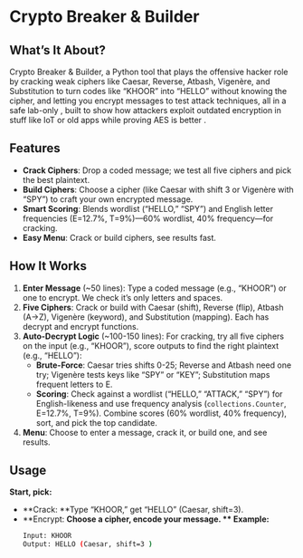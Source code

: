 # Crypto Breaker & Builder 
## What’s It About?
 Crypto Breaker & Builder, a Python tool that plays the offensive hacker role by cracking weak ciphers like Caesar, Reverse, Atbash, Vigenère, and Substitution to turn codes like “KHOOR” into “HELLO” without knowing the cipher, and letting you encrypt messages to test attack techniques, all in a safe lab-only , built to show how attackers exploit outdated encryption in stuff like IoT or old apps while proving AES is better .

## Features
- **Crack Ciphers**: Drop a coded message; we test all five ciphers and pick the best plaintext.
- **Build Ciphers**: Choose a cipher (like Caesar with shift 3 or Vigenère with “SPY”) to craft your own encrypted message.
- **Smart Scoring**: Blends wordlist (“HELLO,” “SPY”) and English letter frequencies (E=12.7%, T=9%)—60% wordlist, 40% frequency—for cracking.
- **Easy Menu**: Crack or build ciphers, see results fast.

## How It Works
1. **Enter Message** (~50 lines): Type a coded message (e.g., “KHOOR”) or one to encrypt. We check it’s only letters and spaces.
2. **Five Ciphers**: Crack or build with Caesar (shift), Reverse (flip), Atbash (A→Z), Vigenère (keyword), and Substitution (mapping). Each has decrypt and encrypt functions.
3. **Auto-Decrypt Logic** (~100-150 lines): For cracking, try all five ciphers on the input (e.g., “KHOOR”), score outputs to find the right plaintext (e.g., “HELLO”):
   - **Brute-Force**: Caesar tries shifts 0-25; Reverse and Atbash need one try; Vigenère tests keys like “SPY” or “KEY”; Substitution maps frequent letters to E.
   - **Scoring**: Check against a wordlist (“HELLO,” “ATTACK,” “SPY”) for English-likeness and use frequency analysis (`collections.Counter`, E=12.7%, T=9%). Combine scores (60% wordlist, 40% frequency), sort, and pick the top candidate.
4. **Menu**: Choose to enter a message, crack it, or build one, and see results.

## Usage

**Start, pick:**
- **Crack: **Type “KHOOR,” get “HELLO” (Caesar, shift=3).
- **Encrypt: **Choose a cipher, encode your message.
** Example:**
   ```bash
  Input: KHOOR
  Output: HELLO (Caesar, shift=3 )
